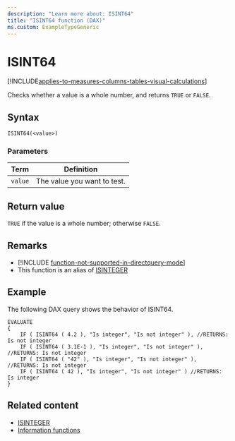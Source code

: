 ```yaml
---
description: "Learn more about: ISINT64"
title: "ISINT64 function (DAX)"
ms.custom: ExampleTypeGeneric
---
```

# ISINT64

[!INCLUDE[applies-to-measures-columns-tables-visual-calculations](includes/applies-to-measures-columns-tables-visual-calculations.md)]

Checks whether a value is a whole number, and returns `TRUE` or `FALSE`.

## Syntax

```dax
ISINT64(<value>)
```

### Parameters

|Term|Definition|
|--------|--------------|
|`value`|The value you want to test.|

## Return value

`TRUE` if the value is a whole number; otherwise `FALSE`.

## Remarks

- [!INCLUDE [function-not-supported-in-directquery-mode](includes/function-not-supported-in-directquery-mode.md)]
- This function is an alias of [ISINTEGER](isinteger-function-dax.md)

## Example

The following DAX query shows the behavior of ISINT64.

```dax
EVALUATE
{
    IF ( ISINT64 ( 4.2 ), "Is integer", "Is not integer" ), //RETURNS: Is not integer
    IF ( ISINT64 ( 3.1E-1 ), "Is integer", "Is not integer" ), //RETURNS: Is not integer
    IF ( ISINT64 ( "42" ), "Is integer", "Is not integer" ), //RETURNS: Is not integer
    IF ( ISINT64 ( 42 ), "Is integer", "Is not integer" ) //RETURNS: Is integer
}
```

## Related content

- [ISINTEGER](isinteger-function-dax.md)
- [Information functions](information-functions-dax.md)
